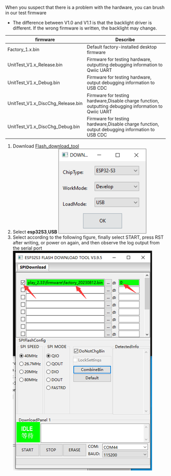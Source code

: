 
When you suspect that there is a problem with the hardware, you can brush in our test firmware

- The difference between V1.0 and V1.1 is that the backlight driver is different. If the wrong firmware is written, the backlight may change.

 | firmware                          | Describe                                                                                              |
 | --------------------------------- | ----------------------------------------------------------------------------------------------------- |
 | Factory_1.x.bin                   | Default factory-installed desktop firmware                                                            |
 | UnitTest_V1.x_Release.bin         | Firmware for testing hardware, outputting debugging information to Qwiic UART                         |
 | UnitTest_V1.x_Debug.bin           | Firmware for testing hardware, output debugging information to USB CDC                                |
 | UnitTest_V1.x_DiscChg_Release.bin | Firmware for testing hardware,Disable charge function, outputting debugging information to Qwiic UART |
 | UnitTest_V1.x_DiscChg_Debug.bin   | Firmware for testing hardware,Disable charge function, output debugging information to USB CDC        |


1. Download [Flash_download_tool](https://www.espressif.com.cn/sites/default/files/tools/flash_download_tool_3.9.6.zip)
2. Select **esp32S3**,**USB**
    ![](esp32s3-1.png)
3. Select according to the following figure, finally select START, press RST after writing, or power on again, and then observe the log output from the serial port
    ![](esp32s3-2.png)
















